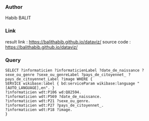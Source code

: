 ### Author
Habib BALIT


### Link
result link : https://balithabib.github.io/dataviz/
source code : https://balithabib.github.io/dataviz/



### Query
    SELECT ?informaticien ?informaticienLabel ?date_de_naissance ?sexe_ou_genre ?sexe_ou_genreLabel ?pays_de_citoyennet_ ?pays_de_citoyennet_Label ?image WHERE {
    SERVICE wikibase:label { bd:serviceParam wikibase:language "[AUTO_LANGUAGE],en". }
    ?informaticien wdt:P106 wd:Q82594.
    ?informaticien wdt:P569 ?date_de_naissance.
    ?informaticien wdt:P21 ?sexe_ou_genre.
    ?informaticien wdt:P27 ?pays_de_citoyennet_.
    ?informaticien wdt:P18 ?image.
    }
